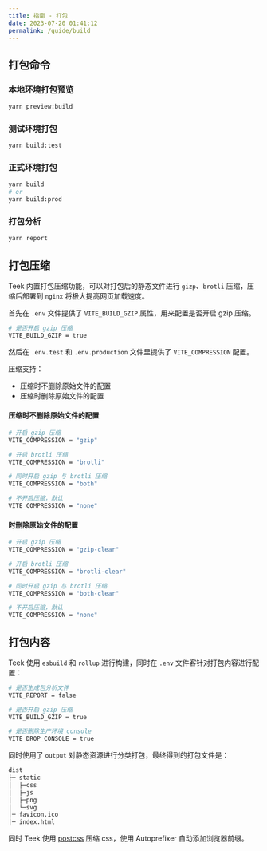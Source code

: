 ```yaml
---
title: 指南 - 打包
date: 2023-07-20 01:41:12
permalink: /guide/build
---
```



## 打包命令

### 本地环境打包预览

```sh
yarn preview:build
```

### 测试环境打包

```sh
yarn build:test
```

### 正式环境打包

```sh
yarn build
# or
yarn build:prod
```

### 打包分析

```sh
yarn report
```

## 打包压缩

Teek 内置打包压缩功能，可以对打包后的静态文件进行 `gizp`、`brotli` 压缩，压缩后部署到 `nginx` 将极大提高网页加载速度。

首先在 `.env` 文件提供了 `VITE_BUILD_GZIP` 属性，用来配置是否开启 gzip 压缩。

```sh
# 是否开启 gzip 压缩
VITE_BUILD_GZIP = true
```

然后在 `.env.test` 和 `.env.production` 文件里提供了 `VITE_COMPRESSION` 配置。

压缩支持：

- 压缩时不删除原始文件的配置
- 压缩时删除原始文件的配置

#### 压缩时不删除原始文件的配置

```sh
# 开启 gzip 压缩
VITE_COMPRESSION = "gzip"

# 开启 brotli 压缩
VITE_COMPRESSION = "brotli"

# 同时开启 gzip 与 brotli 压缩
VITE_COMPRESSION = "both"

# 不开启压缩，默认
VITE_COMPRESSION = "none"
```

#### 时删除原始文件的配置

```sh
# 开启 gzip 压缩
VITE_COMPRESSION = "gzip-clear"

# 开启 brotli 压缩
VITE_COMPRESSION = "brotli-clear"

# 同时开启 gzip 与 brotli 压缩
VITE_COMPRESSION = "both-clear"

# 不开启压缩，默认
VITE_COMPRESSION = "none"
```

## 打包内容

Teek 使用 `esbuild` 和 `rollup` 进行构建，同时在 `.env` 文件客针对打包内容进行配置：

```sh
# 是否生成包分析文件
VITE_REPORT = false

# 是否开启 gzip 压缩
VITE_BUILD_GZIP = true

# 是否删除生产环境 console
VITE_DROP_CONSOLE = true
```

同时使用了 `output` 对静态资源进行分类打包，最终得到的打包文件是：

```markdown
dist
├─ static
│  ├─css
│  ├─js
│  ├─png
│  └─svg
│─ favicon.ico
│─ index.html
```

同时 Teek 使用 [postcss](http://postcss.org/) 压缩 css，使用 Autoprefixer 自动添加浏览器前缀。
